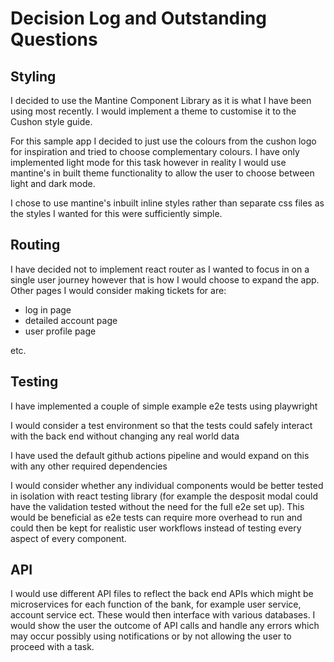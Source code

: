 # Decision Log and Outstanding Questions

## Styling

I decided to use the Mantine Component Library as it is what I have been using most recently. I would implement a theme to customise it to the Cushon style guide.

For this sample app I decided to just use the colours from the cushon logo for inspiration and tried to choose complementary colours. I have only implemented light mode for this task however in reality I would use mantine's in built theme functionality to allow the user to choose between light and dark mode.

I chose to use mantine's inbuilt inline styles rather than separate css files as the styles I wanted for this were sufficiently simple.

## Routing

I have decided not to implement react router as I wanted to focus in on a single user journey however that is how I would choose to expand the app. Other pages I would consider making tickets for are:

- log in page
- detailed account page
- user profile page

etc.

## Testing

I have implemented a couple of simple example e2e tests using playwright

I would consider a test environment so that the tests could safely interact with the back end without changing any real world data

I have used the default github actions pipeline and would expand on this with any other required dependencies

I would consider whether any individual components would be better tested in isolation with react testing library (for example the desposit modal could have the validation tested without the need for the full e2e set up). This would be beneficial as e2e tests can require more overhead to run and could then be kept for realistic user workflows instead of testing every aspect of every component.

## API

I would use different API files to reflect the back end APIs which might be microservices for each function of the bank, for example user service, account service ect. These would then interface with various databases. I would show the user the outcome of API calls and handle any errors which may occur possibly using notifications or by not allowing the user to proceed with a task.
